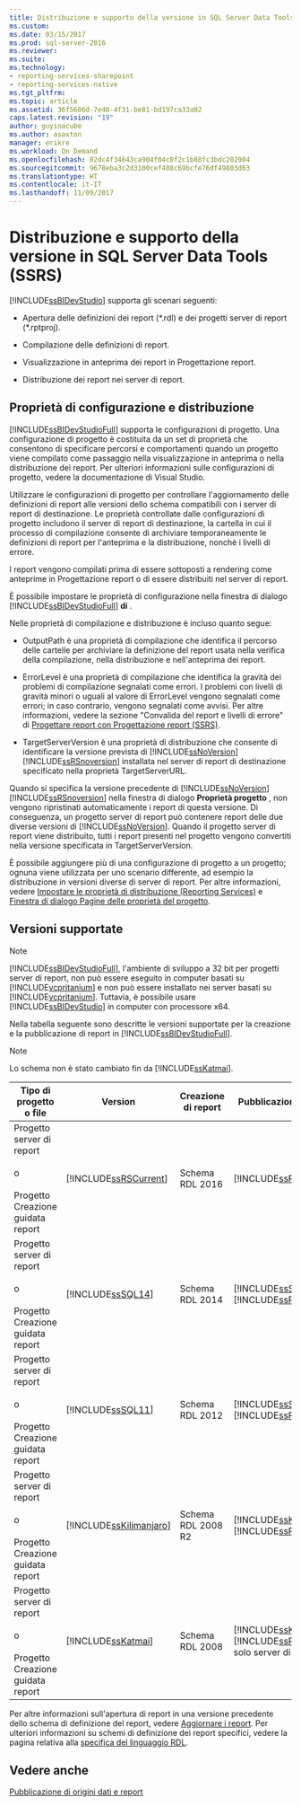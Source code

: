 ```yaml
---
title: Distribuzione e supporto della versione in SQL Server Data Tools (SSRS) | Microsoft Docs
ms.custom: 
ms.date: 03/15/2017
ms.prod: sql-server-2016
ms.reviewer: 
ms.suite: 
ms.technology:
- reporting-services-sharepoint
- reporting-services-native
ms.tgt_pltfrm: 
ms.topic: article
ms.assetid: 36f5686d-7e40-4f31-be81-bd197ca33a02
caps.latest.revision: "19"
author: guyinacube
ms.author: asaxton
manager: erikre
ms.workload: On Demand
ms.openlocfilehash: 02dc4f34643ca904f04c0f2c1b88fc3bdc202904
ms.sourcegitcommit: 9678eba3c2d3100cef408c69bcfe76df49803d63
ms.translationtype: HT
ms.contentlocale: it-IT
ms.lasthandoff: 11/09/2017
---
```

# <a name="deployment-and-version-support-in-sql-server-data-tools-ssdt"></a>Distribuzione e supporto della versione in SQL Server Data Tools (SSRS)
  [!INCLUDE[ssBIDevStudio](../../includes/ssbidevstudio-md.md)] supporta gli scenari seguenti:  
  
-   Apertura delle definizioni dei report (*.rdl) e dei progetti server di report (\*.rptproj).  
  
-   Compilazione delle definizioni di report.  
  
-   Visualizzazione in anteprima dei report in Progettazione report.  
  
-   Distribuzione dei report nei server di report.  
  
##  <a name="bkmk_ConfigurationandDeploymentProperties"></a> Proprietà di configurazione e distribuzione  
 [!INCLUDE[ssBIDevStudioFull](../../includes/ssbidevstudiofull-md.md)] supporta le configurazioni di progetto. Una configurazione di progetto è costituita da un set di proprietà che consentono di specificare percorsi e comportamenti quando un progetto viene compilato come passaggio nella visualizzazione in anteprima o nella distribuzione dei report. Per ulteriori informazioni sulle configurazioni di progetto, vedere la documentazione di Visual Studio.  
  
 Utilizzare le configurazioni di progetto per controllare l'aggiornamento delle definizioni di report alle versioni dello schema compatibili con i server di report di destinazione. Le proprietà controllate dalle configurazioni di progetto includono il server di report di destinazione, la cartella in cui il processo di compilazione consente di archiviare temporaneamente le definizioni di report per l'anteprima e la distribuzione, nonché i livelli di errore.  
  
 I report vengono compilati prima di essere sottoposti a rendering come anteprime in Progettazione report o di essere distribuiti nel server di report.  
  
 È possibile impostare le proprietà di configurazione nella finestra di dialogo [!INCLUDE[ssBIDevStudioFull](../../includes/ssbidevstudiofull-md.md)] **di** .  
  
 Nelle proprietà di compilazione e distribuzione è incluso quanto segue:  
  
-   OutputPath è una proprietà di compilazione che identifica il percorso delle cartelle per archiviare la definizione del report usata nella verifica della compilazione, nella distribuzione e nell'anteprima dei report.  
  
-   ErrorLevel è una proprietà di compilazione che identifica la gravità dei problemi di compilazione segnalati come errori. I problemi con livelli di gravità minori o uguali al valore di ErrorLevel vengono segnalati come errori; in caso contrario, vengono segnalati come avvisi. Per altre informazioni, vedere la sezione "Convalida del report e livelli di errore" di [Progettare report con Progettazione report &#40;SSRS&#41;](../../reporting-services/tools/design-reporting-services-paginated-reports-with-report-designer-ssrs.md).  
  
-   TargetServerVersion è una proprietà di distribuzione che consente di identificare la versione prevista di [!INCLUDE[ssNoVersion](../../includes/ssnoversion-md.md)] [!INCLUDE[ssRSnoversion](../../includes/ssrsnoversion-md.md)] installata nel server di report di destinazione specificato nella proprietà TargetServerURL.  
  
 Quando si specifica la versione precedente di [!INCLUDE[ssNoVersion](../../includes/ssnoversion-md.md)] [!INCLUDE[ssRSnoversion](../../includes/ssrsnoversion-md.md)] nella finestra di dialogo **Proprietà progetto** , non vengono ripristinati automaticamente i report di questa versione. Di conseguenza, un progetto server di report può contenere report delle due diverse versioni di [!INCLUDE[ssNoVersion](../../includes/ssnoversion-md.md)]. Quando il progetto server di report viene distribuito, tutti i report presenti nel progetto vengono convertiti nella versione specificata in TargetServerVersion.  
  
 È possibile aggiungere più di una configurazione di progetto a un progetto; ognuna viene utilizzata per uno scenario differente, ad esempio la distribuzione in versioni diverse di server di report. Per altre informazioni, vedere [Impostare le proprietà di distribuzione &#40;Reporting Services&#41;](../../reporting-services/tools/set-deployment-properties-reporting-services.md) e [Finestra di dialogo Pagine delle proprietà del progetto](../../reporting-services/tools/project-property-pages-dialog-box.md).  
  
##  <a name="bkmk_SupportedVersions"></a> Versioni supportate  
  
> [!NOTE]  
>  [!INCLUDE[ssBIDevStudioFull](../../includes/ssbidevstudiofull-md.md)], l'ambiente di sviluppo a 32 bit per progetti server di report, non può essere eseguito in computer basati su [!INCLUDE[vcpritanium](../../includes/vcpritanium-md.md)] e non può essere installato nei server basati su [!INCLUDE[vcpritanium](../../includes/vcpritanium-md.md)]. Tuttavia, è possibile usare [!INCLUDE[ssBIDevStudio](../../includes/ssbidevstudio-md.md)] in computer con processore x64.  
  
 Nella tabella seguente sono descritte le versioni supportate per la creazione e la pubblicazione di report in [!INCLUDE[ssBIDevStudioFull](../../includes/ssbidevstudiofull-md.md)].  
  
> [!NOTE]  
>  Lo schema non è stato cambiato fin da [!INCLUDE[ssKatmai](../../includes/sskatmai-md.md)].  
  
|Tipo di progetto o file|Version|Creazione di report|Pubblicazione di report|Note|  
|--------------------------|-------------|--------------------|---------------------|-----------|  
|Progetto server di report<br /><br /> o<br /><br /> Progetto Creazione guidata report|[!INCLUDE[ssRSCurrent](../../includes/ssrscurrent-md.md)]|Schema RDL 2016|[!INCLUDE[ssRSCurrent](../../includes/ssrscurrent-md.md)]||  
|Progetto server di report<br /><br /> o<br /><br /> Progetto Creazione guidata report|[!INCLUDE[ssSQL14](../../includes/sssql14-md.md)]|Schema RDL 2014|[!INCLUDE[ssSQL14](../../includes/sssql14-md.md)] [!INCLUDE[ssRSnoversion](../../includes/ssrsnoversion-md.md)]||  
|Progetto server di report<br /><br /> o<br /><br /> Progetto Creazione guidata report|[!INCLUDE[ssSQL11](../../includes/sssql11-md.md)]|Schema RDL 2012|[!INCLUDE[ssSQL11](../../includes/sssql11-md.md)] [!INCLUDE[ssRSnoversion](../../includes/ssrsnoversion-md.md)]||  
|Progetto server di report<br /><br /> o<br /><br /> Progetto Creazione guidata report|[!INCLUDE[ssKilimanjaro](../../includes/sskilimanjaro-md.md)]|Schema RDL 2008 R2|[!INCLUDE[ssKilimanjaro](../../includes/sskilimanjaro-md.md)] [!INCLUDE[ssRSnoversion](../../includes/ssrsnoversion-md.md)]||  
|Progetto server di report<br /><br /> o<br /><br /> Progetto Creazione guidata report|[!INCLUDE[ssKatmai](../../includes/sskatmai-md.md)]|Schema RDL 2008|[!INCLUDE[ssKatmai](../../includes/sskatmai-md.md)] [!INCLUDE[ssRSnoversion](../../includes/ssrsnoversion-md.md)] solo server di report|Aggiornamenti dello schema da RDL 2003 e RDL 2005 a RDL 2008 in locale.|  
  
 Per altre informazioni sull'apertura di report in una versione precedente dello schema di definizione del report, vedere [Aggiornare i report](../../reporting-services/install-windows/upgrade-reports.md). Per ulteriori informazioni su schemi di definizione dei report specifici, vedere la pagina relativa alla [specifica del linguaggio RDL](http://go.microsoft.com/fwlink/?linkid=116865).  
  
## <a name="see-also"></a>Vedere anche  
 [Pubblicazione di origini dati e report](../../reporting-services/reports/publishing-data-sources-and-reports.md)  
  
  
